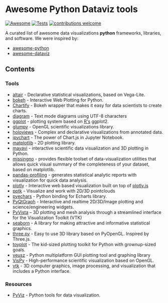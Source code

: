 # Awesome Python Dataviz tools

[![Awesome](https://cdn.rawgit.com/sindresorhus/awesome/d7305f38d29fed78fa85652e3a63e154dd8e8829/media/badge.svg)](https://github.com/sindresorhus/awesome)
[![Tests](https://github.com/tkoyama010/awesome-python-dataviz/actions/workflows/main.yaml/badge.svg)](https://github.com/tkoyama010/awesome-python-dataviz/actions/workflows/main.yaml)
[![contributions welcome](https://img.shields.io/badge/contributions-welcome-brightgreen.svg?style=flat)](https://github.com/dwyl/esta/issues)

A curated list of awesome data visualizations **python** frameworks, libraries, and software.
We were inspired by:

- [awesome-python](https://github.com/vinta/awesome-python)
- [awesome-dataviz](https://github.com/javierluraschi/awesome-dataviz)

## Contents

### Tools

- [altair](https://altair-viz.github.io/) - Declarative statistical visualizations, based on Vega-Lite.
- [bokeh](https://bokeh.pydata.org/en/latest/) - Interactive Web Plotting for Python.
- [Chartify](https://github.com/spotify/chartify) - Bokeh wrapper that makes it easy for data scientists to create charts.
- [diagram](https://github.com/tehmaze/diagram) - Text mode diagrams using UTF-8 characters
- [ggplot](https://github.com/yhat/ggpy) - plotting system based on [R's](#r-tools) ggplot2.
- [glumpy](https://github.com/glumpy/glumpy) - OpenGL scientific visualizations library.
- [holoviews](https://holoviews.org/) - Complex and declarative visualizations from annotated data.
- [ipychart](https://github.com/nicohlr/ipychart) - The power of Chart.js in Jupyter Notebook.
- [matplotlib](https://matplotlib.org/) - 2D plotting library.
- [mayavi](https://docs.enthought.com/mayavi/mayavi/) - interactive scientific data visualization and 3D plotting in Python.
- [missingno](https://github.com/ResidentMario/missingno) - provides flexible toolset of data-visualization utilities that allows quick visual summary of the completeness of your dataset, based on matplotlib.
- [pandas-profiling](https://github.com/pandas-profiling/pandas-profiling) - generates statistical analytic reports with visualization for quick data analysis.
- [plotly](https://plot.ly/python/) - Interactive web based visualization built on top of [plotly.js](https://github.com/plotly/plotly.js)
- [pptk](https://github.com/heremaps/pptk) - Visualize and work with 2D/3D pointclouds
- [pyechars](https://github.com/pyecharts/pyecharts) - Python binding for Echarts library.
- [PyQtGraph](https://www.pyqtgraph.org/) - Interactive and realtime 2D/3D/Image plotting and science/engineering widgets.
- [PyVista](https://github.com/pyvista/pyvista) – 3D plotting and mesh analysis through a streamlined interface for the Visualization Toolkit (VTK)
- [seaborn](https://seaborn.pydata.org/) - A library for making attractive and informative statistical graphics.
- [three.py](https://github.com/stemkoski/three.py/) - Easy to use 3D library based on PyOpenGL. Inspired by Three.js.
- [toyplot](https://toyplot.readthedocs.io/en/stable/) - The kid-sized plotting toolkit for Python with grownup-sized goals.
- [veusz](https://veusz.github.io/) - Python multiplatform GUI plotting tool and graphing library
- [VisPy](https://vispy.org/) - High-performance scientific visualization based on OpenGL.
- [vtk](https://www.vtk.org/) - 3D computer graphics, image processing, and visualization that includes a Python interface.

### Resources

- [PyViz](https://pyviz.org/tools.html) - Python tools for data visualization.
